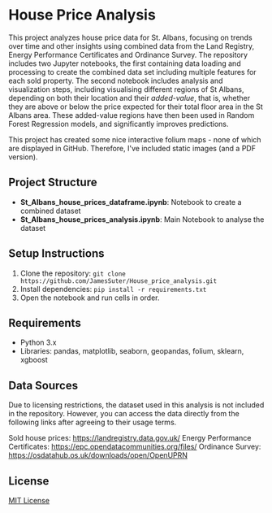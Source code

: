 # House Price Analysis

This project analyzes house price data for St. Albans, focusing on trends over time and other insights using combined data from the Land Registry, Energy Performance Certificates and Ordinance Survey. The repository includes two Jupyter notebooks, the first containing data loading and processing to create the combined data set including multiple features for each sold property. The second notebook includes analysis and visualization steps, including visualising different regions of St Albans, depending on both their location and their *added-value*, that is, whether they are above or below the price expected for their total floor area in the St Albans area. These added-value regions have then been used in Random Forest Regression models, and significantly improves predictions.

This project has created some nice interactive folium maps - none of which are displayed in GitHub. Therefore, I've included static images (and a PDF version). 


## Project Structure
- **St_Albans_house_prices_dataframe.ipynb**: Notebook to create a combined dataset
- **St_Albans_house_prices_analysis.ipynb**: Main Notebook to analyse the dataset

## Setup Instructions
1. Clone the repository: `git clone https://github.com/JamesSuter/House_price_analysis.git`
2. Install dependencies: `pip install -r requirements.txt`
3. Open the notebook and run cells in order.

## Requirements
- Python 3.x
- Libraries: pandas, matplotlib, seaborn, geopandas, folium, sklearn, xgboost
  
## Data Sources
Due to licensing restrictions, the dataset used in this analysis is not included in the repository. However, you can access the data directly from the following links after agreeing to their usage terms.

Sold house prices: https://landregistry.data.gov.uk/
Energy Performance Certificates: https://epc.opendatacommunities.org/files/
Ordinance Survey: https://osdatahub.os.uk/downloads/open/OpenUPRN


## License
[MIT License](LICENSE)
